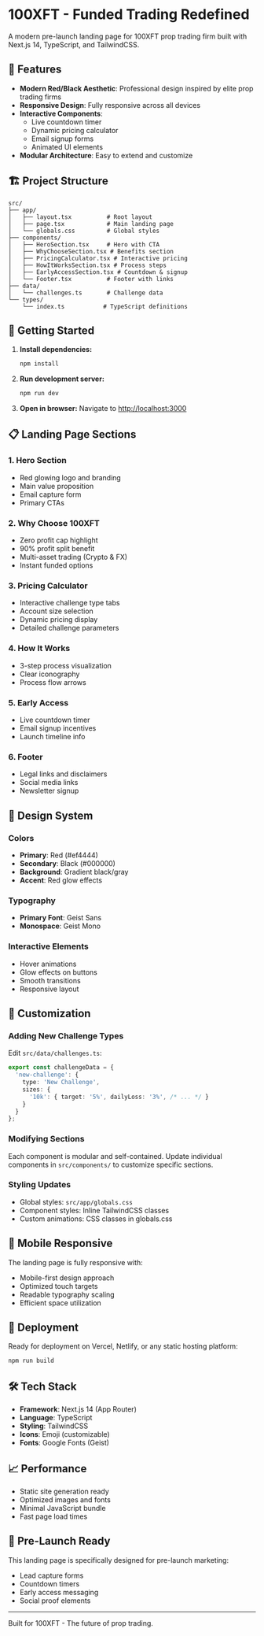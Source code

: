 # 100XFT - Funded Trading Redefined

A modern pre-launch landing page for 100XFT prop trading firm built with Next.js 14, TypeScript, and TailwindCSS.

## 🎯 Features

- **Modern Red/Black Aesthetic**: Professional design inspired by elite prop trading firms
- **Responsive Design**: Fully responsive across all devices
- **Interactive Components**: 
  - Live countdown timer
  - Dynamic pricing calculator
  - Email signup forms
  - Animated UI elements
- **Modular Architecture**: Easy to extend and customize

## 🏗️ Project Structure

```
src/
├── app/
│   ├── layout.tsx          # Root layout
│   ├── page.tsx            # Main landing page
│   └── globals.css         # Global styles
├── components/
│   ├── HeroSection.tsx     # Hero with CTA
│   ├── WhyChooseSection.tsx # Benefits section
│   ├── PricingCalculator.tsx # Interactive pricing
│   ├── HowItWorksSection.tsx # Process steps
│   ├── EarlyAccessSection.tsx # Countdown & signup
│   └── Footer.tsx          # Footer with links
├── data/
│   └── challenges.ts       # Challenge data
└── types/
    └── index.ts           # TypeScript definitions
```

## 🚀 Getting Started

1. **Install dependencies:**
   ```bash
   npm install
   ```

2. **Run development server:**
   ```bash
   npm run dev
   ```

3. **Open in browser:**
   Navigate to [http://localhost:3000](http://localhost:3000)

## 📋 Landing Page Sections

### 1. Hero Section
- Red glowing logo and branding
- Main value proposition
- Email capture form
- Primary CTAs

### 2. Why Choose 100XFT
- Zero profit cap highlight
- 90% profit split benefit
- Multi-asset trading (Crypto & FX)
- Instant funded options

### 3. Pricing Calculator
- Interactive challenge type tabs
- Account size selection
- Dynamic pricing display
- Detailed challenge parameters

### 4. How It Works
- 3-step process visualization
- Clear iconography
- Process flow arrows

### 5. Early Access
- Live countdown timer
- Email signup incentives
- Launch timeline info

### 6. Footer
- Legal links and disclaimers
- Social media links
- Newsletter signup

## 🎨 Design System

### Colors
- **Primary**: Red (#ef4444)
- **Secondary**: Black (#000000)
- **Background**: Gradient black/gray
- **Accent**: Red glow effects

### Typography
- **Primary Font**: Geist Sans
- **Monospace**: Geist Mono

### Interactive Elements
- Hover animations
- Glow effects on buttons
- Smooth transitions
- Responsive layout

## 🔧 Customization

### Adding New Challenge Types
Edit `src/data/challenges.ts`:

```typescript
export const challengeData = {
  'new-challenge': {
    type: 'New Challenge',
    sizes: {
      '10k': { target: '5%', dailyLoss: '3%', /* ... */ }
    }
  }
};
```

### Modifying Sections
Each component is modular and self-contained. Update individual components in `src/components/` to customize specific sections.

### Styling Updates
- Global styles: `src/app/globals.css`
- Component styles: Inline TailwindCSS classes
- Custom animations: CSS classes in globals.css

## 📱 Mobile Responsive

The landing page is fully responsive with:
- Mobile-first design approach
- Optimized touch targets
- Readable typography scaling
- Efficient space utilization

## 🚀 Deployment

Ready for deployment on Vercel, Netlify, or any static hosting platform:

```bash
npm run build
```

## 🛠️ Tech Stack

- **Framework**: Next.js 14 (App Router)
- **Language**: TypeScript
- **Styling**: TailwindCSS
- **Icons**: Emoji (customizable)
- **Fonts**: Google Fonts (Geist)

## 📈 Performance

- Static site generation ready
- Optimized images and fonts
- Minimal JavaScript bundle
- Fast page load times

## 🎯 Pre-Launch Ready

This landing page is specifically designed for pre-launch marketing:
- Lead capture forms
- Countdown timers
- Early access messaging
- Social proof elements

---

Built for 100XFT - The future of prop trading.